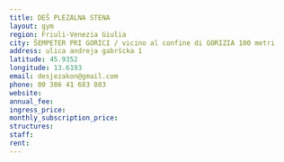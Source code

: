 ```yaml
---
title: DEŠ PLEZALNA STENA
layout: gym
region: Friuli-Venezia Giulia
city: ŠEMPETER PRI GORICI / vicino al confine di GORIZIA 100 metri
address: ulica andreja gabršcka 1
latitude: 45.9352
longitude: 13.6193
email: desjezakon@gmail.com
phone: 00 386 41 683 803
website: 
annual_fee: 
ingress_price: 
monthly_subscription_price: 
structures: 
staff: 
rent: 
---
```


